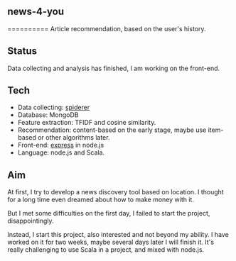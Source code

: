 ## news-4-you
==========
Article recommendation, based on the user's history.

## Status
Data collecting and analysis has finished, I am working on the front-end.

## Tech
- Data collecting: [spiderer](https://github.com/HelloCodeMing/spiderer)
- Database: MongoDB
- Feature extraction: TFIDF and cosine similarity.
- Recommendation: content-based on the early stage, maybe use item-based or other algorithms later.
- Front-end: [express](https://github.com/strongloop/express) in node.js
- Language: node.js and Scala.

## Aim
At first, I try to develop a news discovery tool based on location. I thought for a long time even dreamed about how to make money with it. 

But I met some difficulties on the first day, I failed to start the project, disappointingly. 

Instead, I start this project, also interested and not beyond my ability. I have worked on it for two weeks, maybe several days later I will finish it. It's really challenging to use Scala in a project, and mixed with node.js. 
